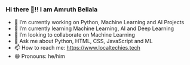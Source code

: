 ### Hi there 👋!! I am Amruth Bellala

- 🔭 I’m currently working on Python, Machine Learning and AI Projects
- 🌱 I’m currently learning Machine Learning, AI and Deep Learning 
- 👯 I’m looking to collaborate on Machine Learning
- 💬 Ask me about Python, HTML, CSS, JavaScript and ML
- 📫 How to reach me: https://www.localtechies.tech
- 😄 Pronouns: he/him

